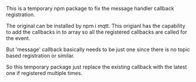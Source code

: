 This is a temporary npm package to fix the message handler callback registration.

The original can be installed by npm i mqtt. This origianl has the capability to add the callbacks in to array so all the registered callbacks are called for the event.

But 'message' callback basically needs to be just one since there is no topic based registration or similar.

So this temporary package just replace the existing callback with the latest one if registered multiple times.
